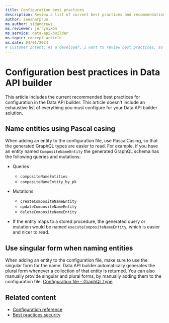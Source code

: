 ```yaml
---
title: Configuration best practices
description: Review a list of current best practices and recommendations for the configuration metadata in Data API builder.
author: seesharprun
ms.author: sidandrews
ms.reviewer: jerrynixon
ms.service: data-api-builder
ms.topic: concept-article
ms.date: 04/01/2024
# Customer Intent: As a developer, I want to review best practices, so that I can configure my API using current best practices.
---
```


# Configuration best practices in Data API builder

This article includes the current recommended best practices for configuration in the Data API builder. This article doesn't include an exhaustive list of everything you must configure for your Data API builder solution.

## Name entities using Pascal casing

When adding an entity to the configuration file, use PascalCasing, so that the generated GraphQL types are easier to read. For example, if you have an entity named `CompositeNameEntity` the generated GraphQL schema has the following queries and mutations:

- Queries
  - `compositeNameEntities`
  - `compositeNameEntity_by_pk`
- Mutations
  - `createCompositeNameEntity`
  - `updateCompositeNameEntity`
  - `deleteCompositeNameEntity`

- If the entity maps to a stored procedure, the generated query or mutation would be named `executeCompositeNameEntity`, which is easier and nicer to read.

## Use singular form when naming entities

When adding an entity to the configuration file, make sure to use the singular form for the name. Data API builder automatically generates the plural form whenever a collection of that entity is returned. You can also manually provide singular and plural forms, by manually adding them to the configuration file: [Configuration file - GraphQL type](./configuration-file.md#graphql-type)

## Related content

- [Configuration reference](reference-configuration.md)
- [Best practices security](best-practices-security.md)
